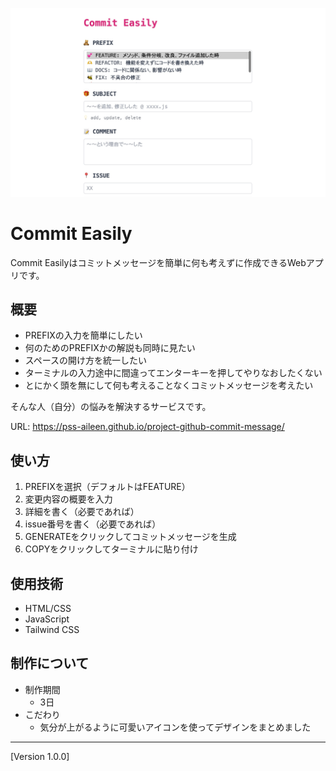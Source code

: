 ![Commit Easily](project/images/image-screen.jpg)

# Commit Easily 

Commit Easilyはコミットメッセージを簡単に何も考えずに作成できるWebアプリです。


## 概要

- PREFIXの入力を簡単にしたい
- 何のためのPREFIXかの解説も同時に見たい
- スペースの開け方を統一したい
- ターミナルの入力途中に間違ってエンターキーを押してやりなおしたくない
- とにかく頭を無にして何も考えることなくコミットメッセージを考えたい

そんな人（自分）の悩みを解決するサービスです。

URL: https://pss-aileen.github.io/project-github-commit-message/


## 使い方

1. PREFIXを選択（デフォルトはFEATURE）
2. 変更内容の概要を入力
3. 詳細を書く（必要であれば）
4. issue番号を書く（必要であれば）
5. GENERATEをクリックしてコミットメッセージを生成
6. COPYをクリックしてターミナルに貼り付け


## 使用技術

- HTML/CSS
- JavaScript
- Tailwind CSS


## 制作について

- 制作期間
  - 3日
- こだわり
  - 気分が上がるように可愛いアイコンを使ってデザインをまとめました

---

[Version 1.0.0]